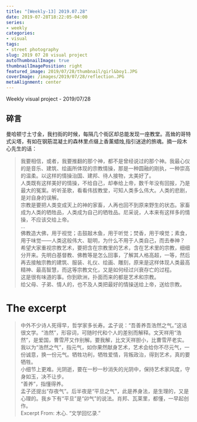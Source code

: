 ```yaml
---
title: "[Weekly-13] 2019.07.28"
date: 2019-07-28T18:22:05-04:00
series:
- weekly
categories:
- visual
tags:
- street photography
slug: 2019 07 28 visual project
autoThumbnailImage: true
thumbnailImagePosition: right
featured_image: 2019/07/28/thumbnail/girl&boy1.JPG
coverImage: /images/2019/07/28/reflection.JPG
metaAlignment: center
---
```


Weekly visual project - 2019/07/28
<!--more-->

## 碎言

曼哈顿寸土寸金，我扫街的时候，每隔几个街区却总能发现一座教堂。高耸的哥特式尖塔，有如在钢筋混凝土的森林里点缀上香薰蜡烛,指引迷途的旅魂。摘一段木心先生的话：

>我要相信，或者，我要推翻的那个神，都不是曾经说过的那个神。我最心仪的是音乐、建筑、绘画所体现的宗教情操，那是一种圆融的刚执，一种崇高的温柔。以这样的情操治国、建邦、待人接物，太美好了。  
人类既有这样美好的情操，不给自己，却奉给上帝，数千年没有回报，乃是最大的冤案。听听圣歌，看看伟拔教堂，可知人类多么伟大。人类的悲剧，是对自身的误解。  
宗教是要把人类变成天上的神的家畜，人再也回不到原来野生的状态。家畜成为人类的牺牲品，人类成为自己的牺牲品。尼采说，人本来有这样多的情操，不应该交给上帝。  
...  
佛教造大佛，用于视觉；击鼓敲木鱼，用于听觉；焚香，用于嗅觉；素食，用于味觉——人类这般伟大、聪明，为什么不用于人类自己，而去奉神？  
希望大家重视宗教艺术，要把含在宗教里的艺术，含在艺术里的宗教，细细分开来。先明白基督教、佛教等是怎么回事，了解其人格高超，一等，然后再去接触宗教的建筑、服装、礼仪、绘画、雕刻，原来是这样体现人类最高精神、最高智慧，而这等宗教文化，又是如何经过兴衰存亡的过程。  
这是很有味道的事。你到欧洲，扑面而来的都是艺术和宗教。  
给父母、子弟、情人的，也不及人类把最好的情操送给上帝，送给宗教。  


# The excerpt
>中外不少诗人死得早，哲学家多长寿。孟子说：“吾善养吾浩然之气。”这话很文学。“浩然”，形容词，可随时代和个人的差别而解释。文天祥用“浩然”，是爱国，曹雪芹又作别解。要我解，比文天祥胆小，比曹雪芹老实。我以为“浩然之气”，指元气，如你果然献身艺术，艺术会给你不尽元气，一份诚意，换一份元气。牺牲功利，牺牲爱情，背叛政治，得到艺术，真的要牺牲。  
小细节上更难。光阴逝，要在一秒一秒消失的光阴中，保持艺术家风度，守身如玉，决不让步。  
“善养”，指懂得养。  
孟子还提出“存夜气”。后半夜是“平旦之气”，此是养身法，是生理的，又是心理的。我乡下有“平旦”是“卯气”的说法。肖邦、瓦莱里，都懂，一早起创作。  
Excerpt From: 木心. “文学回忆录.” 
